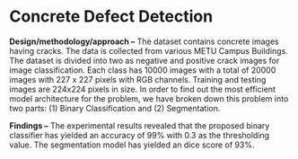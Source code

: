 # Concrete Defect Detection
**Design/methodology/approach –** The dataset contains concrete images having cracks. The data is collected from various METU Campus Buildings. The dataset is divided into two as negative and positive crack images for image classification. Each class has 10000 images with a total of 20000 images with 227 x 227 pixels with RGB channels. Training and testing images are 224x224 pixels in size. In order to find out the most efficient model architecture for the problem, we have broken down this problem into two parts: (1) Binary Classification and (2) Segmentation.

**Findings –** The experimental results revealed that the proposed binary classifier has yielded an accuracy of 99% with 0.3 as the thresholding value. The segmentation model has yielded an dice score of 93%.
